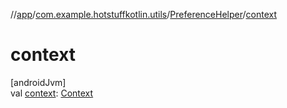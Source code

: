 //[app](../../../index.md)/[com.example.hotstuffkotlin.utils](../index.md)/[PreferenceHelper](index.md)/[context](context.md)

# context

[androidJvm]\
val [context](context.md): [Context](https://developer.android.com/reference/kotlin/android/content/Context.html)
